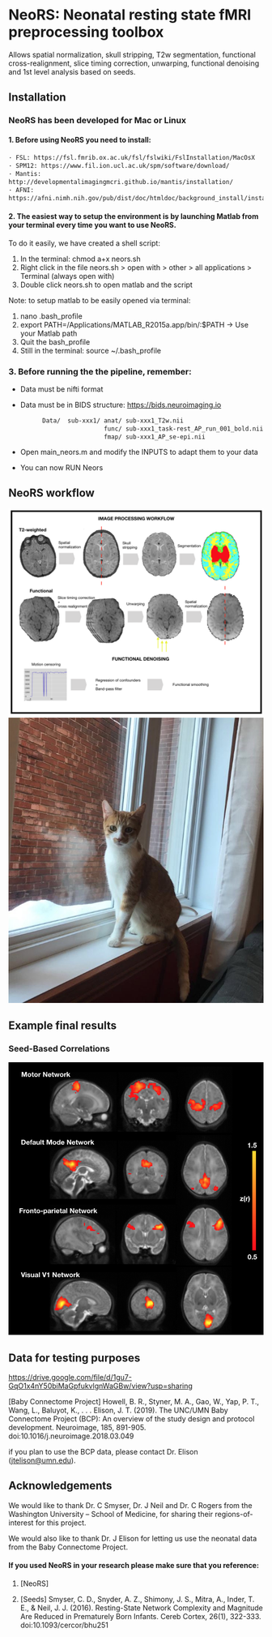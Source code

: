 # NeoRS: Neonatal resting state fMRI preprocessing toolbox

Allows spatial normalization, skull stripping, T2w segmentation, functional cross-realignment, slice timing correction, unwarping, functional denoising and 1st level analysis based on seeds.


## Installation 
### NeoRS has been developed for Mac or Linux 

#### 1. Before using NeoRS you need to install:
	· FSL: https://fsl.fmrib.ox.ac.uk/fsl/fslwiki/FslInstallation/MacOsX
	· SPM12: https://www.fil.ion.ucl.ac.uk/spm/software/download/ 
	· Mantis: http://developmentalimagingmcri.github.io/mantis/installation/
	· AFNI: https://afni.nimh.nih.gov/pub/dist/doc/htmldoc/background_install/install_instructs/steps_mac.html

#### 2. The easiest way to setup the environment is by launching Matlab from your terminal every time you want to use NeoRS.
To do it easily, we have created a shell script:
 1. In the terminal: chmod a+x neors.sh
 2. Right click in the file neors.sh > open with > other > all applications > Terminal (always open with)
 3. Double click neors.sh to open matlab and the script

Note: to setup matlab to be easily opened via terminal:
1. nano .bash_profile
2. export PATH=/Applications/MATLAB_R2015a.app/bin/:$PATH  -> Use your Matlab path
3. Quit the bash_profile
4. Still in the terminal: source ~/.bash_profile

### 3. Before running the the pipeline, remember:

  - Data must be nifti format
  - Data must be in BIDS structure: https://bids.neuroimaging.io
 
              Data/  sub-xxx1/ anat/ sub-xxx1_T2w.nii
                               func/ sub-xxx1_task-rest_AP_run_001_bold.nii
                               fmap/ sub-xxx1_AP_se-epi.nii

  - Open main_neors.m and modify the INPUTS to adapt them to your data
  - You can now RUN Neors

## NeoRS workflow
![alt tag](https://github.com/venguix/NeoRS/blob/main/doc/workflow.png)
![alt tag](https://github.com/venguix/NeoRS/blob/main/doc/chat.jpg)

## Example final results
### Seed-Based Correlations
![alt tag](https://github.com/venguix/NeoRS/blob/main/doc/SBC_RSN.png)

## Data for testing purposes
https://drive.google.com/file/d/1gu7-GqO1x4nY50biMaGpfukvlgnWaGBw/view?usp=sharing

[Baby Connectome Project] Howell, B. R., Styner, M. A., Gao, W., Yap, P. T., Wang, L., Baluyot, K., . . . Elison, J. T. (2019). The UNC/UMN Baby Connectome Project (BCP): An overview of the study design and protocol development. Neuroimage, 185, 891-905. doi:10.1016/j.neuroimage.2018.03.049

if you plan to use the BCP data, please contact Dr. Elison (jtelison@umn.edu).

## Acknowledgements
We would like to thank Dr. C Smyser, Dr. J Neil and Dr. C Rogers from the Washington University – School of Medicine, for sharing their regions-of-interest for this project.

We would also like to thank Dr. J Elison for letting us use the neonatal data from the Baby Connectome Project.


#### If you used NeoRS in your research please make sure that you reference:

1. [NeoRS]

2. [Seeds] Smyser, C. D., Snyder, A. Z., Shimony, J. S., Mitra, A., Inder, T. E., & Neil, J. J. (2016). Resting-State Network Complexity and Magnitude Are Reduced in Prematurely Born Infants. Cereb Cortex, 26(1), 322-333. doi:10.1093/cercor/bhu251



